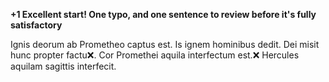 **+1 Excellent start! One typo, and one sentence to review before it's fully satisfactory**

Ignis deorum ab Prometheo captus est. Is ignem hominibus dedit. Dei misit hunc propter factu❌. Cor Promethei aquila 
interfectum est.❌ Hercules aquilam sagittis interfecit. 
